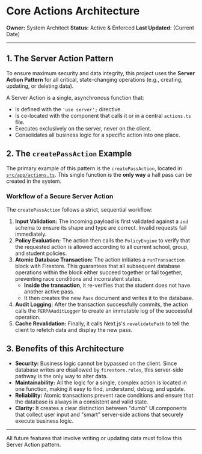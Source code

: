 # Core Actions Architecture

**Owner:** System Architect
**Status:** Active & Enforced
**Last Updated:** [Current Date]

---

## 1. The Server Action Pattern

To ensure maximum security and data integrity, this project uses the **Server Action Pattern** for all critical, state-changing operations (e.g., creating, updating, or deleting data).

A Server Action is a single, asynchronous function that:
*   Is defined with the `'use server';` directive.
*   Is co-located with the component that calls it or in a central `actions.ts` file.
*   Executes exclusively on the server, never on the client.
*   Consolidates all business logic for a specific action into one place.

## 2. The `createPassAction` Example

The primary example of this pattern is the `createPassAction`, located in [`src/app/actions.ts`](./actions.ts). This single function is the **only way** a hall pass can be created in the system.

### Workflow of a Secure Server Action

The `createPassAction` follows a strict, sequential workflow:

1.  **Input Validation:** The incoming payload is first validated against a `zod` schema to ensure its shape and type are correct. Invalid requests fail immediately.
2.  **Policy Evaluation:** The action then calls the `PolicyEngine` to verify that the requested action is allowed according to all current school, group, and student policies.
3.  **Atomic Database Transaction:** The action initiates a `runTransaction` block with Firestore. This guarantees that all subsequent database operations within the block either succeed together or fail together, preventing race conditions and inconsistent states.
    *   **Inside the transaction**, it re-verifies that the student does not have another active pass.
    *   It then creates the new `Pass` document and writes it to the database.
4.  **Audit Logging:** After the transaction successfully commits, the action calls the `FERPAAuditLogger` to create an immutable log of the successful operation.
5.  **Cache Revalidation:** Finally, it calls Next.js's `revalidatePath` to tell the client to refetch data and display the new pass.

## 3. Benefits of this Architecture

*   **Security:** Business logic cannot be bypassed on the client. Since database writes are disallowed by `firestore.rules`, this server-side pathway is the only way to alter data.
*   **Maintainability:** All the logic for a single, complex action is located in one function, making it easy to find, understand, debug, and update.
*   **Reliability:** Atomic transactions prevent race conditions and ensure that the database is always in a consistent and valid state.
*   **Clarity:** It creates a clear distinction between "dumb" UI components that collect user input and "smart" server-side actions that securely execute business logic.

---

All future features that involve writing or updating data must follow this Server Action pattern. 